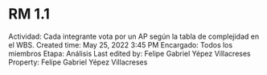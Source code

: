 # RM 1.1

Actividad: Cada integrante vota por un AP según la tabla de complejidad en el WBS.
Created time: May 25, 2022 3:45 PM
Encargado: Todos los miembros
Etapa: Análisis
Last edited by: Felipe Gabriel Yépez Villacreses
Property: Felipe Gabriel Yépez Villacreses
